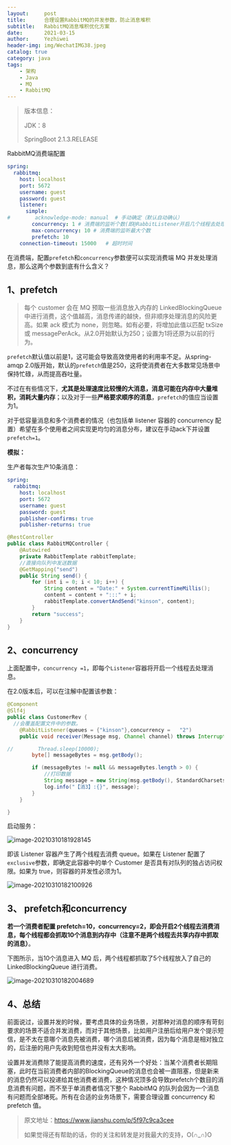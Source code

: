 ```yaml
---
layout:     post
title:      合理设置RabbitMQ的并发参数，防止消息堆积
subtitle:   RabbitMQ消息堆积优化方案
date:       2021-03-15
author:     Yezhiwei
header-img: img/WechatIMG38.jpeg
catalog: true
category: java
tags:
    - 架构
    - Java
    - MQ
    - RabbitMQ
---
```




> 版本信息：
> 
> JDK：8
> 
> SpringBoot 2.1.3.RELEASE


RabbitMQ消费端配置

```yaml
spring:
  rabbitmq:
    host: localhost
    port: 5672
    username: guest
    password: guest
    listener:
      simple:
#        acknowledge-mode: manual  # 手动确定（默认自动确认）
        concurrency: 1 # 消费端的监听个数(即@RabbitListener开启几个线程去处理数据。)
        max-concurrency: 10 # 消费端的监听最大个数
        prefetch: 10
    connection-timeout: 15000   # 超时时间
```

在消费端，配置`prefetch`和`concurrency`参数便可以实现消费端 MQ 并发处理消息，那么这两个参数到底有什么含义？

## 1、prefetch

> 每个 customer 会在 MQ 预取一些消息放入内存的 LinkedBlockingQueue 中进行消费，这个值越高，消息传递的越快，但非顺序处理消息的风险更高。如果 ack 模式为 none，则忽略。如有必要，将增加此值以匹配 txSize 或 messagePerAck。从2.0开始默认为250；设置为1将还原为以前的行为。

`prefetch`默认值以前是1，这可能会导致高效使用者的利用率不足。从spring-amqp 2.0版开始，默认的`prefetch`值是250，这将使消费者在大多数常见场景中保持忙碌，从而提高吞吐量。

不过在有些情况下，**尤其是处理速度比较慢的大消息，消息可能在内存中大量堆积，消耗大量内存**；以及对于一些**严格要求顺序的消息**，`prefetch`的值应当设置为1。

对于低容量消息和多个消费者的情况（也包括单 listener 容器的 concurrency 配置）希望在多个使用者之间实现更均匀的消息分布，建议在手动ack下并设置`prefetch=1`。

**模拟：**  

生产者每次生产10条消息：

```yaml
spring:
  rabbitmq:
    host: localhost
    port: 5672
    username: guest
    password: guest
    publisher-confirms: true
    publisher-returns: true
```

```java
@RestController
public class RabbitMQController {
    @Autowired
    private RabbitTemplate rabbitTemplate;
    //直接向队列中发送数据
    @GetMapping("send")
    public String send() {
        for (int i = 0; i < 10; i++) {
            String content = "Date:" + System.currentTimeMillis();
            content = content + ":::" + i;
            rabbitTemplate.convertAndSend("kinson", content);
        }
        return "success";
    }
}
```

## 2、concurrency

上面配置中，`concurrency =1`，即每个`Listener`容器将开启一个线程去处理消息。

在2.0版本后，可以在注解中配置该参数：

```java
@Component
@Slf4j
public class CustomerRev {
  //会覆盖配置文件中的参数。
    @RabbitListener(queues = {"kinson"},concurrency =   "2")
    public void receiver(Message msg, Channel channel) throws InterruptedException {

//        Thread.sleep(10000);
        byte[] messageBytes = msg.getBody();

        if (messageBytes != null && messageBytes.length > 0) {
            //打印数据
            String message = new String(msg.getBody(), StandardCharsets.UTF_8);
            log.info("【消3】:{}", message);
        }
    }

}
```

启动服务：

![image-20210310181928145](https://gitee.com/yzhw/img/raw/master/img/image-20210310181928145.png)

即该 Listener 容器产生了两个线程去消费 queue。如果在 Listener 配置了`exclusive`参数，即确定此容器中的单个 Customer 是否具有对队列的独占访问权限。如果为 true，则容器的并发性必须为1。

![image-20210310182100926](https://gitee.com/yzhw/img/raw/master/img/image-20210310182100926.png)



## 3、 prefetch和concurrency

**若一个消费者配置 prefetch=10，concurrency=2，即会开启2个线程去消费消息，每个线程都会抓取10个消息到内存中（注意不是两个线程去共享内存中抓取的消息）**。

下图所示，当10个消息进入 MQ 后，两个线程都抓取了5个线程放入了自己的 LinkedBlockingQueue 进行消费。

![image-20210310182004689](https://gitee.com/yzhw/img/raw/master/img/image-20210310182004689.png)



## 4、总结

前面说过，设置并发的时候，要考虑具体的业务场景，对那种对消息的顺序有苛刻要求的场景不适合并发消费，而对于其他场景，比如用户注册后给用户发个提示短信，是不太在意哪个消息先被消费，哪个消息后被消费，因为每个消息是相对独立的，后注册的用户先收到短信也并没有太大影响。

设置并发消费除了能提高消费的速度，还有另外一个好处：当某个消费者长期阻塞，此时在当前消费者内部的BlockingQueue的消息也会被一直阻塞，但是新来的消息仍然可以投递给其他消费者消费，这种情况顶多会导致prefetch个数目的消息消费有问题，而不至于单消费者情况下整个 RabbitMQ 的队列会因为一个消息有问题而全部堵死。所有在合适的业务场景下，需要合理设置 concurrency 和 prefetch 值。



> 原文地址：https://www.jianshu.com/p/5f97c9ca3cee
> 
> 如果觉得还有帮助的话，你的关注和转发是对我最大的支持，O(∩_∩)O




